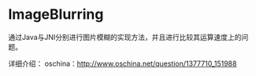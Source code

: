 ImageBlurring
=============

通过Java与JNI分别进行图片模糊的实现方法，并且进行比较其运算速度上的问题。


详细介绍：
oschina：http://www.oschina.net/question/1377710_151988
